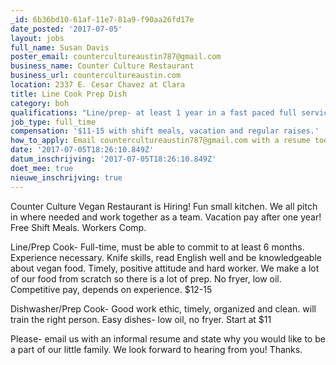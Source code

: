 ```yaml
---
_id: 6b36bd10-61af-11e7-81a9-f90aa26fd17e
date_posted: '2017-07-05'
layout: jobs
full_name: Susan Davis
poster_email: countercultureaustin787@gmail.com
business_name: Counter Culture Restaurant
business_url: countercultureaustin.com
location: 2337 E. Cesar Chavez at Clara
title: Line Cook Prep Dish
category: boh
qualifications: "Line/prep- at least 1 year in a fast paced full service kitchen\r\n\r\nDishwasher- no experience necessary but be organized and able to move quickly and solve problems."
job_type: full_time
compensation: '$11-15 with shift meals, vacation and regular raises.'
how_to_apply: Email countercultureaustin787@gmail.com with a resume today!  Thanks.
date: '2017-07-05T18:26:10.849Z'
datum_inschrijving: '2017-07-05T18:26:10.849Z'
doet_mee: true
nieuwe_inschrijving: true
---
```

Counter Culture Vegan Restaurant is Hiring!
Fun small kitchen. We all pitch in where needed and work together as a team.
Vacation pay after one year!
Free Shift Meals.
Workers Comp.

Line/Prep Cook- Full-time, must be able to commit to at least 6 months. Experience necessary. Knife skills, read English well and be knowledgeable about vegan food. Timely, positive attitude and hard worker. We make a lot of our food from scratch so there is a lot of prep. No fryer, low oil. Competitive pay, depends on experience. $12-15

Dishwasher/Prep Cook- Good work ethic, timely, organized and clean. will train the right person. Easy dishes- low oil, no fryer. Start at $11

Please- email us with an informal resume and state why you would like to be a part of our little family. We look forward to hearing from you! Thanks.
